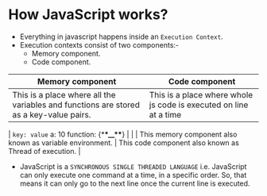 # How JavaScript works?

- Everything in javascript happens inside an `Execution Context`.
- Execution contexts consist of two components:-
  - Memory component.
  - Code component.

| Memory component                                                                       | Code component                                                    |
| -------------------------------------------------------------------------------------- | ----------------------------------------------------------------- |
| This is a place where all the variables and functions are stored as a key-value pairs. | This is a place where whole js code is executed on line at a time |

| `key: value`
a: 10
function: {\***\*\_\_\*\***} | |
| This memory component also known as variable environment. | This code component also known as Thread of execution. |

- JavaScript is a `SYNCHRONOUS SINGLE THREADED LANGUAGE` i.e. JavaScript can only execute one command at a time, in a specific order. So, that means it can only go to the next line once the current line is executed.
